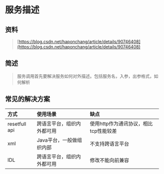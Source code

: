 # 服务描述

## 资料

> [https://blog.csdn.net/haponchang/article/details/90746408](https://blog.csdn.net/haponchang/article/details/90746408)

## 简述

> 服务调用首先要解决服务如何对外描述。包括服务名，入参，出参格式，如何解析

## 常见的解决方案



| 方式 | 使用场景 | 缺点 |
| :--- | :--- | :--- |
| resetfull api | 跨语言平台，组织内外都可用 | 使用http作为通讯协议，相比tcp性能较差 |
| xml | Java平台，一般做组织内部 | 不支持跨语言平台 |
| IDL | 跨语言平台，组织内外都可用 | 修改不能向前兼容 |



